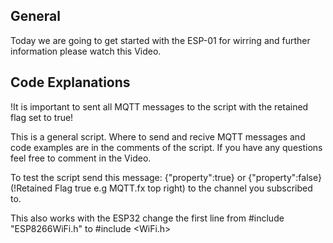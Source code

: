 ## General

Today we are going to get started with the ESP-01 for wirring and further information please watch this Video.

## Code Explanations

!It is important to sent all MQTT messages to the script with the retained flag set to true!

This is a general script. Where to send and recive MQTT messages and code examples are in the comments of the script. If you have any questions feel free to comment in the Video.

To test the script send this message: {"property":true} or {"property":false} (!Retained Flag true e.g MQTT.fx top right) to the channel you subscribed to.

This also works with the ESP32 change the first line from #include "ESP8266WiFi.h" to #include <WiFi.h>